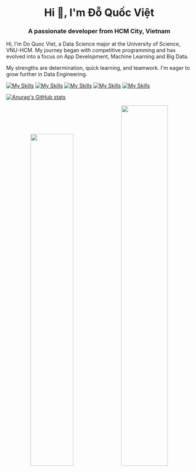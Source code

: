 <h1 align="center">Hi 👋, I'm Đỗ Quốc Việt</h1>
<h3 align="center">A passionate developer from HCM City, Vietnam</h3>


Hi, I'm Do Quoc Viet, a Data Science major at the University of Science, VNU-HCM. My journey began with competitive programming and has evolved into a focus on App Development, Machine Learning and Big Data.

My strengths are determination, quick learning, and teamwork. I'm eager to grow further in Data Engineering.

[![My Skills](https://skillicons.dev/icons?theme=light&i=python,js,php,c,cpp,ts,nodejs)](https://skillicons.dev)
[![My Skills](https://skillicons.dev/icons?theme=light&i=aws,gcp,azure)](https://skillicons.dev)
[![My Skills](https://skillicons.dev/icons?theme=light&i=mysql,postgres,mongodb,redis,rabbitmq,kafka,elasticsearch,graphql,dynamodb,cassandra)](https://skillicons.dev)
[![My Skills](https://skillicons.dev/icons?theme=light&i=next,react,fastapi,flask,selenium,qt,opencv)](https://skillicons.dev)
[![My Skills](https://skillicons.dev/icons?theme=light&i=cloudflare,docker,git,linux,nginx)](https://skillicons.dev)

[![Anurag's GitHub stats](https://github-readme-stats.vercel.app/api?username=vietdoo&bg_color=101010&hide_title=true)](https://github.com/anuraghazra/github-readme-stats)

<p align="center">
    <a href="https://leetcode.com/vietdoo/"><img width="48%" src="https://leetcode.card.workers.dev/vietdoo?theme=dark&font=baloo&extension=null&border=2&border_radius=8"></a>
    <a href="https://github.com/drknzz"><img width="50%" src="https://github-readme-stats.vercel.app/api/top-langs/?username=vietdoo&theme=dark&exclude_repo=ML_Notebook,vietdoo,blog-vietdoo.ml,Deep-learning-coursera,The-Best-ML-Classification&hide=Jupyter%20Notebook,HTML,CSS&layout=compact&langs_count=6&bg_color=101010&hide_title=true"></a>
</p>

<!-- ![Top Langs](https://github-readme-stats.vercel.app/api/top-langs/?username=vietdoo&exclude_repo=ML_Notebook,vietdoo,blog-vietdoo.ml,Deep-learning-coursera,The-Best-ML-Classification&hide=Jupyter%20Notebook,HTML,CSS&layout=compact) -->
